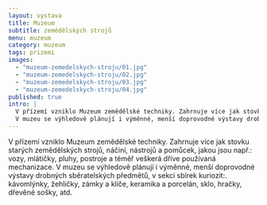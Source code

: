 ```yaml
---
layout: vystava
title: Muzeum
subtitle: zemědělských strojů
menu: muzeum
category: muzeum
tags: prizemi
images:
  - "muzeum-zemedelskych-stroju/01.jpg"
  - "muzeum-zemedelskych-stroju/02.jpg"
  - "muzeum-zemedelskych-stroju/03.jpg"
  - "muzeum-zemedelskych-stroju/04.jpg"
published: true
intro: |
  V přízemí vzniklo Muzeum zemědělské techniky. Zahrnuje více jak stovku starých zemědělských strojů, náčiní, nástrojů a pomůcek, jakou jsou např.: vozy, mlátičky, pluhy, postroje a téměř veškerá dříve používaná mechanizace.
  V muzeu se výhledově plánují i výměnné, menší doprovodné výstavy drobných sběratelských předmětů, v  sekci sbírek kuriozit:. kávomlýnky, žehličky, zámky a klíče, keramika a porcelán, sklo, hračky, dřevěné sošky, atd.
---
```

V přízemí vzniklo Muzeum zemědělské techniky. Zahrnuje více jak stovku starých zemědělských strojů, náčiní, nástrojů a pomůcek, jakou jsou např.: vozy, mlátičky, pluhy, postroje a téměř veškerá dříve používaná mechanizace.
V muzeu se výhledově plánují i výměnné, menší doprovodné výstavy drobných sběratelských předmětů, v  sekci sbírek kuriozit:. kávomlýnky, žehličky, zámky a klíče, keramika a porcelán, sklo, hračky, dřevěné sošky, atd.
